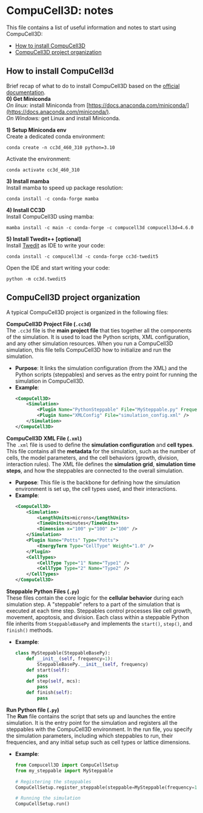 # CompuCell3D: notes
This file contains a list of useful information and notes to start using CompuCell3D:
- [How to install CompuCell3D](#how-to-install-compucell3d)
- [CompuCell3D project organization](#compucell3d-project-organization)

## How to install CompuCell3d
Brief recap of what to do to install CompuCell3D based on the [official documentation](https://compucell3d.org/SrcBin). <br>
**0) Get Miniconda** <br>
*On linux:* install Miniconda from [https://docs.anaconda.com/miniconda/](https://docs.anaconda.com/miniconda/). <br>
*On Windows:* get Linux and install Miniconda. <br>

**1) Setup Miniconda env** <br>
Create a dedicated conda environment:
```
conda create -n cc3d_460_310 python=3.10
```
Activate the environment: <br>
```
conda activate cc3d_460_310 
```

**3) Install mamba** <br>
Install mamba to speed up package resolution:
```
conda install -c conda-forge mamba
```

**4) Install CC3D** <br>
Install CompuCell3D using mamba:
```
mamba install -c main -c conda-forge -c compucell3d compucell3d=4.6.0 
```

**5) Install Twedit++ [optional]** <br>
Install [Twedit](https://github.com/CompuCell3D/cc3d-twedit5) as IDE to write your code:
```
conda install -c compucell3d -c conda-forge cc3d-twedit5
```
Open the IDE and start writing your code:
```
python -m cc3d.twedit5
```


## CompuCell3D project organization
A typical CompuCell3D project is organized in the following files: <br>

**CompuCell3D Project File (`.cc3d`)** <br>
The `.cc3d` file is the **main project file** that ties together all the components of the simulation. It is used to load the Python scripts, XML configuration, and any other simulation resources. When you run a CompuCell3D simulation, this file tells CompuCell3D how to initialize and run the simulation.
- **Purpose**: It links the simulation configuration (from the XML) and the Python scripts (steppables) and serves as the entry point for running the simulation in CompuCell3D.
- **Example**:
    ```xml
    <CompuCell3D>
        <Simulation>
            <Plugin Name="PythonSteppable" File="MySteppable.py" Frequency="10" />
            <Plugin Name="XMLConfig" File="simulation_config.xml" />
        </Simulation>
    </CompuCell3D>
    ```

**CompuCell3D XML File (`.xml`)** <br>
The `.xml` file is used to define the **simulation configuration** and **cell types**. This file contains all the **metadata** for the simulation, such as the number of cells, the model parameters, and the cell behaviors (growth, division, interaction rules). The XML file defines the **simulation grid**, **simulation time steps**, and how the steppables are connected to the overall simulation.
- **Purpose**: This file is the backbone for defining how the simulation environment is set up, the cell types used, and their interactions.
- **Example**:
    ```xml
    <CompuCell3D>
        <Simulation>
            <LengthUnits>microns</LengthUnits>
            <TimeUnits>minutes</TimeUnits>
            <Dimension x="100" y="100" z="100" />
        </Simulation>
        <Plugin Name="Potts" Type="Potts">
            <EnergyTerm Type="CellType" Weight="1.0" />
        </Plugin>
        <CellTypes>
            <CellType Type="1" Name="Type1" />
            <CellType Type="2" Name="Type2" />
        </CellTypes>
    </CompuCell3D>
    ```

**Steppable Python Files (`.py`)** <br>
These files contain the core logic for the **cellular behavior** during each simulation step. A "steppable" refers to a part of the simulation that is executed at each time step. Steppables control processes like cell growth, movement, apoptosis, and division. Each class within a steppable Python file inherits from `SteppableBasePy` and implements the `start()`, `step()`, and `finish()` methods.
- **Example**:
    ```python
    class MySteppable(SteppableBasePy):
        def __init__(self, frequency=1):
            SteppableBasePy.__init__(self, frequency)
        def start(self):
            pass
        def step(self, mcs):
            pass 
        def finish(self):
            pass
    ```

**Run Python file (`.py`)** <br>
The **Run** file contains the script that sets up and launches the entire simulation. It is the entry point for the simulation and registers all the steppables with the CompuCell3D environment. In the run file, you specify the simulation parameters, including which steppables to run, their frequencies, and any initial setup such as cell types or lattice dimensions.
- **Example**:
    ```python
    from Compucell3D import CompuCellSetup
    from my_steppable import MySteppable

    # Registering the steppables
    CompuCellSetup.register_steppable(steppable=MySteppable(frequency=10))

    # Running the simulation
    CompuCellSetup.run()
    ```

